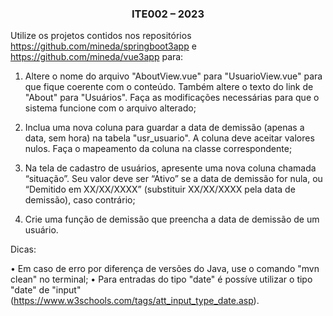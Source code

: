 <h3 align="center">ITE002 – 2023</h3> 

Utilize os projetos contidos nos repositórios https://github.com/mineda/springboot3app e https://github.com/mineda/vue3app para:

1) Altere o nome do arquivo "AboutView.vue" para "UsuarioView.vue" para que fique coerente com o conteúdo. Também altere o texto do link de "About" para "Usuários". Faça as
modificações necessárias para que o sistema funcione com o arquivo alterado;

2) Inclua uma nova coluna para guardar a data de demissão (apenas a data, sem hora) na tabela "usr_usuario". A coluna deve aceitar valores nulos. Faça o mapeamento da coluna na classe
correspondente;

3) Na tela de cadastro de usuários, apresente uma nova coluna chamada “situação”. Seu valor deve ser “Ativo” se a data de demissão for nula, ou “Demitido em XX/XX/XXXX” (substituir XX/XX/XXXX pela data de demissão), caso contrário;

4) Crie uma função de demissão que preencha a data de demissão de um usuário.

Dicas:

• Em caso de erro por diferença de versões do Java, use o comando "mvn clean" no terminal;
• Para entradas do tipo "date" é possíve utilizar o tipo "date" de "input" (https://www.w3schools.com/tags/att_input_type_date.asp).
